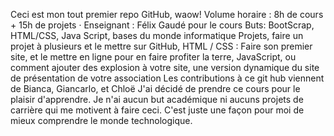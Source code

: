 Ceci est mon tout premier repo GitHub, waow!
 Volume horaire : 8h de cours + 15h de projets
· Enseignant : Félix Gaudé pour le cours
Buts: BootScrap, HTML/CSS, Java Script, bases du monde informatique
Projets, faire un projet à plusieurs et le mettre sur GitHub, HTML / CSS : Faire son premier site, et le mettre en ligne pour en faire profiter la terre, JavaScript, ou comment ajouter des explosion à votre site, une version dynamique du site de présentation de votre association
Les contributions à ce git hub viennent de Bianca, Giancarlo, et Chloë
J'ai décidé de prendre ce cours pour le plaisir d'apprendre. Je n'ai aucun but académique ni aucuns projets de carrière qui me motivent à faire ceci. C'est juste une façon pour moi de mieux comprendre le monde technologique.
